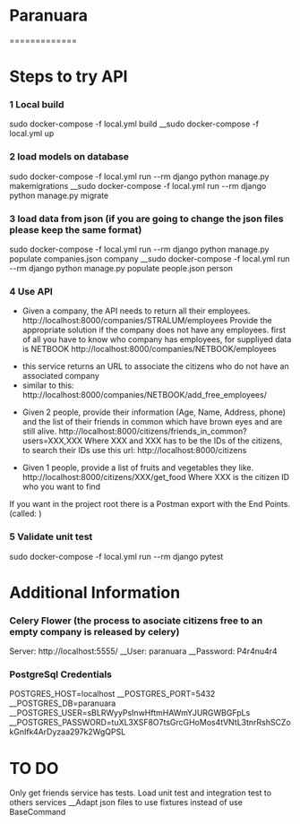 # Paranuara
=============
# Steps to try API

### 1 Local build
sudo docker-compose -f local.yml build
__sudo docker-compose -f local.yml up

### 2 load models on database
sudo docker-compose -f local.yml run --rm django python manage.py makemigrations
__sudo docker-compose -f local.yml run --rm django python manage.py migrate

### 3 load data from json (if you are going to change the json files please keep the same format)
sudo docker-compose -f local.yml run --rm django python manage.py populate  companies.json company
__sudo docker-compose -f local.yml run --rm django python manage.py populate  people.json person

### 4 Use API
- Given a company, the API needs to return all their employees. 
http://localhost:8000/companies/STRALUM/employees
Provide the appropriate solution if the company does not have any employees.
first of all you have to know who company has employees, for suppliyed data is NETBOOK
http://localhost:8000/companies/NETBOOK/employees
* this service returns an URL to associate the citizens who do not have an associated company
* similar to this: http://localhost:8000/companies/NETBOOK/add_free_employees/ 

- Given 2 people, provide their information (Age, Name, Address, phone) and the list of their friends in common which have brown eyes and are still alive.
http://localhost:8000/citizens/friends_in_common?users=XXX,XXX
Where XXX and XXX has to be the IDs of the citizens, to search their IDs use this url:
http://localhost:8000/citizens

- Given 1 people, provide a list of fruits and vegetables they like.
http://localhost:8000/citizens/XXX/get_food
Where XXX is the citizen ID who you want to find

If you want in the project root there is a Postman export with the End Points. (called: )

### 5 Validate unit test
sudo docker-compose -f local.yml run --rm django pytest

# Additional Information

### Celery Flower (the process to asociate citizens free to an empty company is released by celery)
Server: http://localhost:5555/
__User: paranuara
__Password: P4r4nu4r4

### PostgreSql Credentials
POSTGRES_HOST=localhost
__POSTGRES_PORT=5432
__POSTGRES_DB=paranuara
__POSTGRES_USER=sBLRWyyPsInwHftmHAWmYJURGWBGFpLs
__POSTGRES_PASSWORD=tuXL3XSF8O7tsGrcGHoMos4tVNtL3tnrRshSCZokGnIfk4ArDyzaa297k2WgQPSL

# TO DO
Only get friends service has tests. Load unit test and integration test to others services
__Adapt json files to use fixtures instead of use BaseCommand 